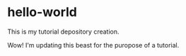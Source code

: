 # hello-world
This is my tutorial depository creation.

Wow! I'm updating this beast for the puropose of a tutorial.
